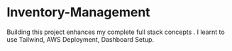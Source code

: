 # Inventory-Management
Building this project enhances my complete full stack concepts . I learnt to use Tailwind, AWS Deployment, Dashboard Setup.  
